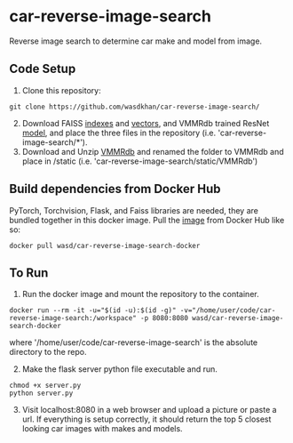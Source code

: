 # car-reverse-image-search
Reverse image search to determine car make and model from image.

## Code Setup
1. Clone this repository:
```
git clone https://github.com/wasdkhan/car-reverse-image-search/
```
2. Download FAISS [indexes](https://drive.google.com/file/d/1Osf2Ems4XNNLHLkKSBy6Y_rYYyDiNBhp/view?usp=sharing) and [vectors](https://drive.google.com/file/d/1BPZMd-mnDiaYhYUSD8DBDudIyAmSoXPJ/view?usp=sharing), and VMMRdb trained ResNet [model](https://drive.google.com/file/d/1FNBXR-t6cD-2Fuli3x6fr733RiqysUdR/view?usp=sharing), 
and place the three files in the repository (i.e. 'car-reverse-image-search/*').
3. Download and Unzip [VMMRdb](http://vmmrdb.cecsresearch.org/Dataset/VMMRdb.zip) and renamed the folder to VMMRdb and place in /static (i.e. 'car-reverse-image-search/static/VMMRdb')


## Build dependencies from Docker Hub
PyTorch, Torchvision, Flask, and Faiss libraries are needed, they are bundled together in this docker image.
Pull the [image](https://hub.docker.com/r/wasd/car-reverse-image-search-docker/) from Docker Hub like so:
```
docker pull wasd/car-reverse-image-search-docker
```

## To Run
1. Run the docker image and mount the repository to the container.
```
docker run --rm -it -u="$(id -u):$(id -g)" -v="/home/user/code/car-reverse-image-search:/workspace" -p 8080:8080 wasd/car-reverse-image-search-docker
```
where '/home/user/code/car-reverse-image-search' is the absolute directory to the repo.

2. Make the flask server python file executable and run.
```
chmod +x server.py
python server.py
```

3. Visit localhost:8080 in a web browser and upload a picture or paste a url. 
If everything is setup correctly, it should return the top 5 closest looking car images with makes and models. 
